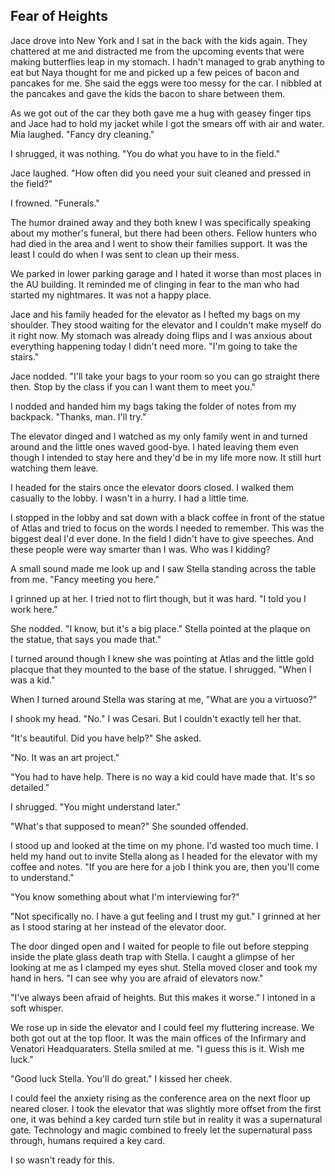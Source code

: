 ## Fear of Heights

Jace drove into New York and I sat in the back with the kids again.  They chattered at me and distracted me from the upcoming events that were making butterflies leap in my stomach.  I hadn't managed to grab anything to eat but Naya thought for me and picked up a few peices of bacon and pancakes for me.  She said the eggs were too messy for the car.  I nibbled at the pancakes and gave the kids the bacon to share between them.  

As we got out of the car they both gave me a hug with geasey finger tips and Jace had to hold my jacket while I got the smears off with air and water.  Mia laughed.  "Fancy dry cleaning."

I shrugged, it was nothing.  "You do what you have to in the field."

Jace laughed.  "How often did you need your suit cleaned and pressed in the field?"

I frowned.  "Funerals."

The humor drained away and they both knew I was specifically speaking about my mother's funeral, but there had been others.  Fellow hunters who had died in the area and I went to show their families support.  It was the least I could do when I was sent to clean up their mess.

We parked in lower parking garage and I hated it worse than most places in the AU building.  It reminded me of clinging in fear to the man who had started my nightmares.  It was not a happy place.

Jace and his family headed for the elevator as I hefted my bags on my shoulder.  They stood waiting for the elevator and I couldn't make myself do it right now.  My stomach was already doing flips and I was anxious about everything happening today I didn't need more.  "I'm going to take the stairs."

Jace nodded.  "I'll take your bags to your room so you can go straight there then.  Stop by the class if you can I want them to meet you."

I nodded and handed him my bags taking the folder of notes from my backpack.  "Thanks, man.  I'll try."

The elevator dinged and I watched as my only family went in and turned around and the little ones waved good-bye.  I hated leaving them even though I intended to stay here and they'd be in my life more now.  It still hurt watching them leave.

I headed for the stairs once the elevator doors closed.  I walked them casually to the lobby.  I wasn't in a hurry.  I had a little time.

I stopped in the lobby and sat down with a black coffee in front of the statue of Atlas and tried to focus on the words I needed to remember.  This was the biggest deal I'd ever done.  In the field I didn't have to give speeches.  And these people were way smarter than I was.  Who was I kidding?

A small sound made me look up and I saw Stella standing across the table from me.  "Fancy meeting you here."

I grinned up at her.  I tried not to flirt though, but it was hard.  "I told you I work here."

She nodded.  "I know, but it's a big place."  Stella pointed at the plaque on the statue, that says you made that."

I turned around though I knew she was pointing at Atlas and the little gold placque that they mounted to the base of the statue.  I shrugged.  "When I was a kid."

When I turned around Stella was staring at me, "What are you a virtuoso?"

I shook my head. "No."  I was Cesari.  But I couldn't exactly tell her that.

"It's beautiful.  Did you have help?"  She asked.

"No. It was an art project."

"You had to have help.  There is no way a kid could have made that.  It's so detailed."

I shrugged.  "You might understand later."

"What's that supposed to mean?"  She sounded offended.

I stood up and looked at the time on my phone.  I'd wasted too much time.  I held my hand out to invite Stella along as I headed for the elevator with my coffee and notes.  "If you are here for a job I think you are, then you'll come to understand."

"You know something about what I'm interviewing for?"

"Not specifically no.  I have a gut feeling and I trust my gut."  I grinned at her as I stood staring at her instead of the elevator door.  

The door dinged open and I waited for people to file out before stepping inside the plate glass death trap with Stella.  I caught a glimpse of her looking at me as I clamped my eyes shut.  Stella moved closer and took my hand in hers.  "I can see why you are afraid of elevators now."

"I've always been afraid of heights.  But this makes it worse."  I intoned in a soft whisper.  

We rose up in side the elevator and I could feel my fluttering increase.  We both got out at the top floor.  It was the main offices of the Infirmary and Venatori Headquaraters.  Stella smiled at me.  "I guess this is it.  Wish me luck."

"Good luck Stella.  You'll do great."  I kissed her cheek.

I could feel the anxiety rising as the conference area on the next floor up neared closer.  I took the elevator that was slightly more offset from the first one, it was behind a key carded turn stile but in reality it was a supernatural gate.  Technology and magic combined to freely let the supernatural pass through, humans required a key card.

I so wasn't ready for this.